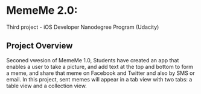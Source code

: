 # MemeMe 2.0: 
Third project - iOS Developer Nanodegree Program (Udacity)

## Project Overview

Seconed vwesion of MemeMe 1.0, Students have created an app that enables a user to take a picture, and add text at the top and bottom to form a meme, and share that meme on Facebook and Twitter and also by SMS or email. In this project, sent memes will appear in a tab view with two tabs: a table view and a collection view.

